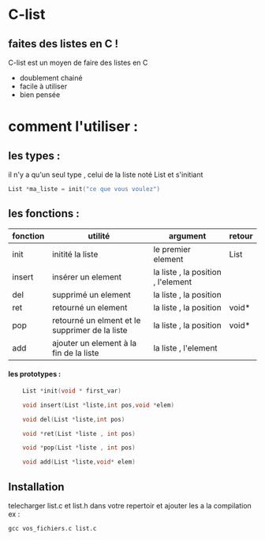 # C-list
## faites des listes en C !


C-list est un moyen de faire des listes en C
- doublement chainé
- facile à utiliser
- bien pensée


# comment l'utiliser  :
## les types :
il n'y a qu'un seul type , celui de la liste noté List et s'initiant
```c
List *ma_liste = init("ce que vous voulez")
```


## les fonctions :
| fonction | utilité | argument | retour |
| ------ | ------ | ---- | ------ |
| init | initité la liste | le premier element |List |
| insert | insérer un element | la liste , la position , l'element |  |
| del | supprimé un element | la liste , la position |  |
| ret | retourné un element | la liste , la position | void* |
| pop | retourné un elment et le supprimer de la liste | la liste , la position | void* |
| add | ajouter un element à la fin de la liste | la liste , l'element |  |

#### les prototypes :
```c 
    List *init(void * first_var)
```
```c 
    void insert(List *liste,int pos,void *elem)
```
```c 
    void del(List *liste,int pos)
```
```c 
    void *ret(List *liste , int pos)
```
```c 
    void *pop(List *liste , int pos)
```
```c 
    void add(List *liste,void* elem)
```



## Installation

telecharger list.c et list.h dans votre repertoir et ajouter les a la compilation 
ex : 
```
gcc vos_fichiers.c list.c 
```


